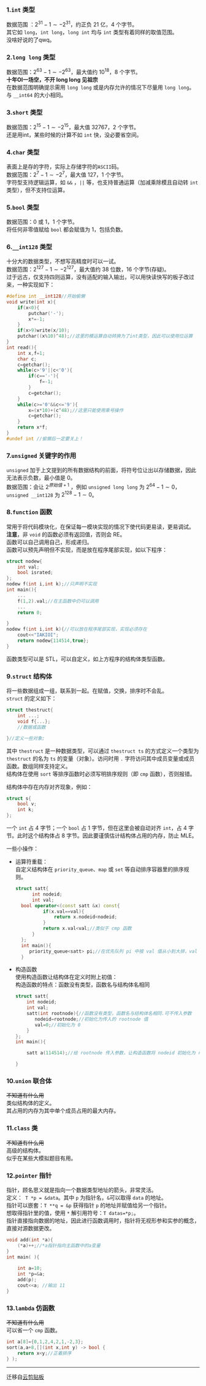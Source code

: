 ### 1.`int` 类型  
数据范围 ：$2^{31}-1 \sim -2^{31}$，约正负 $21$ 亿，$4$ 个字节。   
其它如 `long`，`int long`，`long int` 均与 `int` 类型有着同样的取值范围。  
没啥好说的了qwq。  
### 2.`long long` 类型  
数据范围：$2^{63}-1 \sim -2^{63}$，最大值约 $10^{18}$，$8$ 个字节。  
**十年OI一场空，不开 long long 见祖宗**  
在数据范围明确提示需用 `long long` 或是内存允许的情况下尽量用 `long long`。  
与 `__int64` 的大小相同。  
### 3.`short` 类型  
数据范围：$2^{15}-1 \sim -2^{15}$，最大值 $32767$，$2$ 个字节。  
还是用int，某些时候的计算不如 `int` 快，没必要省空间。  
### 4.`char` 类型  
表面上是存的字符，实际上存储字符的`ASCII`码。  
数据范围：$2^{7}-1 \sim -2^{7}$，最大值 $127$，$1$ 个字节。  
字符型支持逻辑运算，如 `&&` ，`||` 等，也支持普通运算（加减乘除模且自动转 `int` 类型），但不支持位运算。  
### 5.`bool` 类型  
数据范围：$0$ 或 $1$，$1$ 个字节。  
将任何非零值赋给 `bool` 都会赋值为 $1$，包括负数。  
### 6.`__int128` 类型  
十分大的数据类型，不想写高精度时可以一试。  
数据范围：$2^{127}-1 \sim -2^{127}$，最大值约 $38$ 位数，$16$ 个字节(存疑)。  
过于远古，仅支持四则运算，没有适配的输入输出，可以用快读快写的板子改过来，一种实现如下：  
```cpp
#define int __int128//开始偷懒 
void write(int x){
	if(x<0){
		putchar('-');
		x*=-1;
	}
	if(x>9)write(x/10);
	putchar((x%10)^48);//这里的模运算自动转换为了int类型，因此可以使用位运算 
}
int read(){
	int x,f=1;
	char c;
	c=getchar();
	while(c>'9'||c<'0'){
		if(c=='-'){
			f=-1;
		}
		c=getchar();
	}
	while(c>='0'&&c<='9'){
		x=(x*10)+(c^48);//这里只能使用乘号操作 
		c=getchar();
	}
	return x*f;
}
#undef int //偷懒后一定要关上！
```  
### 7.`unsigned` 关键字的作用  
`unsigned` 加于上文提到的所有数据结构的前面，将符号位让出以存储数据，因此无法表示负数，最小值是 $0$。  
数据范围：会让 $2^{原始值+1}$ ，例如 `unsigned long long` 为 $2^{64}-1 \sim 0$，`unsigned __int128` 为 $2^{128}-1 \sim 0$。  
### 8.`function` 函数  
常用于将代码模块化，在保证每一模块实现的情况下使代码更易读，更易调试。  
**注意**，非 `void` 的函数必须有返回值，否则会 RE。  
函数可以自己调用自己，形成递归。  
函数可以预先声明但不实现，而是放在程序尾部实现，如以下程序：  
```cpp
struct nodew{
    int val;
    bool israted;
};
nodew f(int i,int k);//只声明不实现
int main(){
	...
    f(1,2).val;//在主函数中仍可以调用
	...
    return 0;

}
nodew f(int i,int k){//可以放在程序尾部实现，实现必须存在
    cout<<"IAKIOI";
    return nodew{114514,true};
}
``` 
函数类型可以是 STL，可以自定义，如上方程序的结构体类型函数。

### 9.`struct` 结构体  
将一些数据组成一组，联系到一起。在赋值，交换，排序时不会乱。  
`struct` 的定义如下：  
```cpp  
struct thestruct{
	int ...;
	void f{...};
    //数据或函数

}//定义一些对象;
```   
其中 `thestruct` 是一种数据类型，可以通过 `thestruct ts` 的方式定义一个类型为 `thestruct` 的名为 `ts` 的变量（对象）。访问时用 `.` 字符访问其中成员变量或成员函数。数组同样支持定义。  
结构体在使用 `sort` 等排序函数时必须写明排序规则（即 `cmp` 函数），否则报错。

结构体中存在内存对齐现象，例如：  
```cpp
struct s{
	bool v;
	int k;
};
```  
一个 `int` 占 $4$ 字节；一个 `bool` 占 $1$ 字节，但在这里会被自动对齐 `int`，占 $4$ 字节。此时这个结构体占 $8$ 字节。因此要谨慎估计结构体占用的内存，防止 MLE。  
  
一些小操作：
- 运算符重载：  
  自定义结构体在 `priority_queue`、`map` 或 `set` 等自动排序容器里的排序规则。  
  ```cpp
  struct satt{
    	int nodeid;
    	int val;
   	bool operator<(const satt &x) const{
    		if(x.val==val){
     	   		return x.nodeid<nodeid;
     		}
      		return x.val<val;//类似于 cmp 函数
		}
	};
	int main(){
 	   priority_queue<satt> pi;//在优先队列 pi 中按 val 值从小到大排，val 相等时按 nodeid 值从小到大排  
	}
  ```  
- 构造函数  
	使用构造函数让结构体在定义时附上初值：  
	构造函数的特点：函数没有类型，函数名与结构体名相同  
	```cpp  
	struct satt{
    	int nodeid;
    	int val;
    	satt(int rootnode){//函数没有类型，函数名与结构体名相同.可不传入参数
     	   nodeid=rootnode;//初始化为传入的 rootnode 值
     	   val=0;//初始化为 0 
    	}
	};
	int main(){

    	satt a(114514);//给 rootnode 传入参数，让构造函数将 nodeid 初始化为 rootnode 的值

	}
	```
 
### 10.`union` 联合体  
~~不知道有什么用~~  
类似结构体的定义。  
其占用的内存为其中单个成员占用的最大内存。 

### 11.`class` 类  
~~不知道有什么用~~  
高级的结构体。  
似乎在某些大模拟题目有用。 

### 12.`pointer` 指针  
指针，顾名思义就是指向一个数据类型地址的箭头，非常灵活。  
定义：` T *p = &data`。其中 `p` 为指针名，`&`可以取得 `data` 的地址。  
指针可以嵌套：`T **q = &p` 获得指针 `p` 的地址并赋值给另一个指针。  
想取得指针里的值，使用 `*` 解引用符号：`T datas=*p;`。  
指针直接指向数据的地址，因此进行函数调用时，指针将无视形参和实参的概念，直接对源数据更改。 
```cpp
void add(int *a){
	(*a)++;//*a指针指向主函数中的a变量 
}
int main( ){
 	
 	int a=10;
 	int *p=&a;
 	add(p);
 	cout<<a; //输出 11 
}

```   
### 13.`lambda` 仿函数  
~~不知道有什么用~~  
可以省一个 `cmp` 函数。  
```cpp  
int a[8]={0,1,2,4,2,1,-2,3};
sort(a,a+8,[](int x,int y) -> bool { 
    return x<y;//正着排序 
} );
```
-----  
迁移自[云剪贴板](https://www.luogu.com.cn/paste/g3nswbcj)

